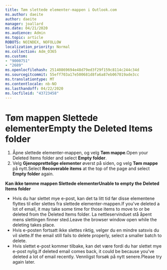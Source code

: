 ```yaml
---
title: Tøm slettede elementer-mappen i Outlook.com
ms.author: daeite
author: daeite
manager: joallard
ms.date: 04/21/2020
ms.audience: Admin
ms.topic: article
ROBOTS: NOINDEX, NOFOLLOW
localization_priority: Normal
ms.collection: Adm_O365
ms.custom:
- "9000751"
- "2689"
ms.openlocfilehash: 25140869694e48d79ed3f29f159c8114c244c34d
ms.sourcegitcommit: 55eff703a17e500681d8fa6a87eb067019ade3cc
ms.translationtype: MT
ms.contentlocale: nb-NO
ms.lasthandoff: 04/22/2020
ms.locfileid: "43723458"
---
```

# <a name="empty-the-deleted-items-folder"></a><span data-ttu-id="d2b4f-102">Tøm mappen Slettede elementer</span><span class="sxs-lookup"><span data-stu-id="d2b4f-102">Empty the Deleted Items folder</span></span>

1. <span data-ttu-id="d2b4f-103">Åpne slettede elementer-mappen, og velg **Tøm mappe**.</span><span class="sxs-lookup"><span data-stu-id="d2b4f-103">Open your Deleted Items folder and select **Empty folder**.</span></span>
2. <span data-ttu-id="d2b4f-104">Velg **Gjenopprettelige elementer** øverst på siden, og velg **Tøm mappe** på nytt.</span><span class="sxs-lookup"><span data-stu-id="d2b4f-104">Select **Recoverable items** at the top of the page and select **Empty folder** again.</span></span>

<span data-ttu-id="d2b4f-105">**Kan ikke tømme mappen Slettede elementer**</span><span class="sxs-lookup"><span data-stu-id="d2b4f-105">**Unable to empty the Deleted Items folder**</span></span>

- <span data-ttu-id="d2b4f-106">Hvis du har slettet mye e-post, kan det ta litt tid før disse elementene flyttes til eller slettes fra slettede elementer-mappen.</span><span class="sxs-lookup"><span data-stu-id="d2b4f-106">If you've deleted a lot of email, it may take some time for those items to move to or be deleted from the Deleted Items folder.</span></span> <span data-ttu-id="d2b4f-107">La nettleservinduet stå åpent mens slettingen finner sted.</span><span class="sxs-lookup"><span data-stu-id="d2b4f-107">Leave the browser window open while the deleting takes place.</span></span>
- <span data-ttu-id="d2b4f-108">Hvis e-posten fortsatt ikke slettes riktig, velger du en mindre satsvis du vil slette.</span><span class="sxs-lookup"><span data-stu-id="d2b4f-108">If the email still fails to delete properly, select a smaller batch to delete.</span></span>
- <span data-ttu-id="d2b4f-109">Hvis slettet e-post kommer tilbake, kan det være fordi du har slettet mye e-post nylig.</span><span class="sxs-lookup"><span data-stu-id="d2b4f-109">If deleted email comes back, it could be because you've deleted a lot of email recently.</span></span> <span data-ttu-id="d2b4f-110">Vennligst forsøk på nytt senere.</span><span class="sxs-lookup"><span data-stu-id="d2b4f-110">Please try again later.</span></span>